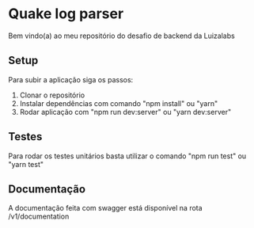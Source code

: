 # Quake log parser

Bem vindo(a) ao meu repositório do desafio de backend da Luizalabs

## Setup

Para subir a aplicação siga os passos:

1. Clonar o repositório
1. Instalar dependências com comando "npm install" ou "yarn"
2. Rodar aplicação com "npm run dev:server" ou "yarn dev:server"

## Testes

Para rodar os testes unitários basta utilizar o comando "npm run test" ou "yarn test"

## Documentação

A documentação feita com swagger está disponível na rota /v1/documentation
